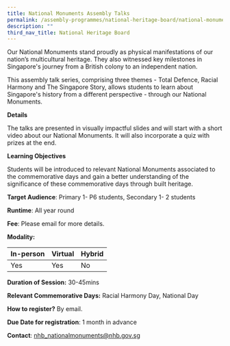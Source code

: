 ```yaml
---
title: National Monuments Assembly Talks
permalink: /assembly-programmes/national-heritage-board/national-monuments-assembly-talks/
description: ""
third_nav_title: National Heritage Board
---
```

Our National Monuments stand proudly as physical manifestations of our nation’s multicultural heritage. They also witnessed key milestones in Singapore's journey from a British colony to an independent nation.

This assembly talk series, comprising three themes - Total Defence, Racial Harmony and The Singapore Story, allows students to learn about Singapore's history from a different perspective - through our National Monuments.

**Details**

The talks are presented in visually impactful slides and will start with a short video about our National Monuments. It will also incorporate a quiz with prizes at the end.

**Learning Objectives**

Students will be introduced to relevant National Monuments associated to the commemorative days and gain a better understanding of the significance of these commemorative days through built heritage.

**Target Audience**: Primary 1- P6 students, Secondary 1- 2 students

**Runtime**: All year round

**Fee**: Please email for more details.

**Modality:**

| In-person | Virtual | Hybrid |
| -------- | -------- | -------- |
| Yes     | Yes     | No    |

**Duration of Session:** 30-45mins

**Relevant Commemorative Days:** Racial Harmony Day, National Day

**How to register?** By email.

**Due Date for registration**: 1 month in advance

**Contact**: nhb_nationalmonuments@nhb.gov.sg

